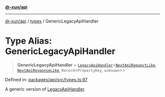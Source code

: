 [**@-xun/api**](../../README.md)

***

[@-xun/api](../../README.md) / [types](../README.md) / GenericLegacyApiHandler

# Type Alias: GenericLegacyApiHandler

> **GenericLegacyApiHandler** = [`LegacyApiHandler`](LegacyApiHandler.md)\<[`NextApiRequestLike`](../../index/interfaces/NextApiRequestLike.md), [`NextApiResponseLike`](../../index/type-aliases/NextApiResponseLike.md), `Record`\<`PropertyKey`, `unknown`\>\>

Defined in: [packages/api/src/types.ts:97](https://github.com/Xunnamius/api-utils/blob/2999e4472bea4c5a8ecd8f7c7fbf77e6b4bc26db/packages/api/src/types.ts#L97)

A generic version of [LegacyApiHandler](LegacyApiHandler.md).
